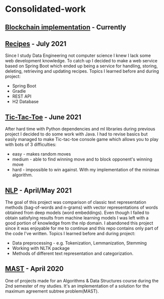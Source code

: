 # Consolidated-work


## [Blockchain implementation]()  -  Currently

## [Recipes](https://github.com/bulaimaslo/Recipes)  -  July 2021
Since I study Data Engineering not computer science I knew I lack some web development knowledge. To catch up I decided to make a web service based on Spring Boot which ended up being a service for handling, storing, deleting, retrieving and updating recipes.
Topics I learned before and during project:
 - Spring Boot
 - Gradle
 - REST API
 - H2 Database

## [Tic-Tac-Toe](https://github.com/bulaimaslo/tictactoe)  -  June 2021
After hard time with Python dependencies and ml libraries during previous project I decided to do some work with Java.
I had to revise basics but easily managed to make Tic-tac-toe console game which allows you to play with bots of 3 difficulties:
 - easy - makes random moves
 - medium - able to find winning move and to block opponent's winning move
 - hard - impossible to win against. With my implementation of the minimax algorithm.

## [NLP](https://github.com/bulaimaslo/NLP)  -  April/May 2021
The goal of this project was comparison of classic text representation methods (bag-of-words and n-grams) with vector representations of words obtained from deep models (word embeddings). Even though I failed to obtain satisfying results from machine learning models I was left with a good portion of knowledge from the nlp domain.
I abandoned this project since it was enjoyable for me to continue and this repo contains only part of the code I've written.
Topics I learned before and during project:
 - Data preprocessing - e.g. Tokenization, Lemmanization, Stemming
 - Working with NLTK package
 - Methods of different text representation and categorization.

## [MAST](https://github.com/bulaimaslo/MAST)  -  April 2020
One of projects made for an Algorithms & Data Structures course during the 2nd semester of my studies.
It's an implementation of a solution for the maximum agreement subtree problem(MAST).

